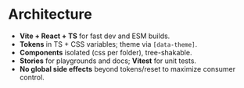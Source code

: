 # Architecture

- **Vite + React + TS** for fast dev and ESM builds.
- **Tokens** in TS + CSS variables; theme via `[data-theme]`.
- **Components** isolated (css per folder), tree-shakable.
- **Stories** for playgrounds and docs; **Vitest** for unit tests.
- **No global side effects** beyond tokens/reset to maximize consumer control.
